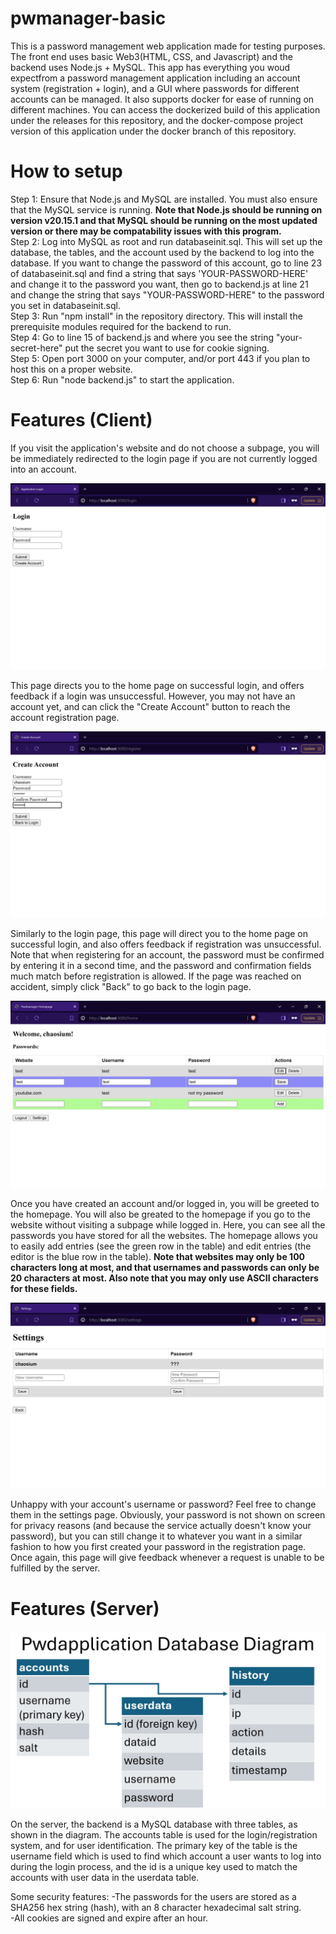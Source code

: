 # pwmanager-basic
This is a password management web application made for testing purposes. The front end uses basic Web3(HTML, CSS, and Javascript) and the backend uses Node.js + MySQL. This app has everything you woud expectfrom a password management application including an account system (registration + login), and a GUI where passwords for different accounts can be managed. It also supports docker for ease of running on different machines. You can access the dockerized build of this application under the releases for this repository, and the docker-compose project version of this application under the docker branch of this repository.

# How to setup
Step 1: Ensure that Node.js and MySQL are installed. You must also ensure that the MySQL service is running. <b>Note that Node.js should be running on version v20.15.1 and that MySQL should be running on the most updated version or there may be compatability issues with this program.</b> <br>
Step 2: Log into MySQL as root and run databaseinit.sql. This will set up the database, the tables, and the account used by the backend to log into the database. If you want to change the password of this account, go to line 23 of databaseinit.sql and find a string that says 'YOUR-PASSWORD-HERE' and change it to the password you want, then go to backend.js at line 21 and change the string that says "YOUR-PASSWORD-HERE" to the password you set in databaseinit.sql. <br>
Step 3: Run "npm install" in the repository directory. This will install the prerequisite modules required for the backend to run. <br>
Step 4: Go to line 15 of backend.js and where you see the string "your-secret-here" put the secret you want to use for cookie signing.<br>
Step 5: Open port 3000 on your computer, and/or port 443 if you plan to host this on a proper website. <br>
Step 6: Run "node backend.js" to start the application. <br>

# Features (Client)
If you visit the application's website and do not choose a subpage, you will be immediately redirected to the login page if you are not currently logged into an account.

![alt text](./images/login%20page.png)

This page directs you to the home page on successful login, and offers feedback if a login was unsuccessful. However, you may not have an account yet, and can click the "Create Account" button to reach the account registration page.

![alt text](./images/register%20page.png)

Similarly to the login page, this page will direct you to the home page on successful login, and also offers feedback if registration was unsuccessful. Note that when registering for an account, the password must be confirmed by entering it in a second time, and the password and confirmation fields much match before registration is allowed. If the page was reached on accident, simply click "Back" to go back to the login page.

![alt text](./images/home%20page.png)

Once you have created an account and/or logged in, you will be greeted to the homepage. You will also be greated to the homepage if you go to the website without visiting a subpage while logged in. Here, you can see all the passwords you have stored for all the websites. The homepage allows you to easily add entries (see the green row in the table) and edit entries (the editor is the blue row in the table). <b>Note that websites may only be 100 characters long at most, and that usernames and passwords can only be 20 characters at most. Also note that you may only use ASCII characters for these fields.</b>

![alt text](./images/settings%20page.png)

Unhappy with your account's username or password? Feel free to change them in the settings page. Obviously, your password is not shown on screen for privacy reasons (and because the service actually doesn't know your password), but you can still change it to whatever you want in a similar fashion to how you first created your password in the registration page. Once again, this page will give feedback whenever a request is unable to be fulfilled by the server.

# Features (Server)

![alt text](./images/database%20diagram.jpg)

On the server, the backend is a MySQL database with three tables, as shown in the diagram. The accounts table is used for the login/registration system, and for user identification. The primary key of the table is the username field which is used to find which account a user wants to log into during the login process, and the id is a unique key used to match the accounts with user data in the userdata table.

Some security features:
-The passwords for the users are stored as a SHA256 hex string (hash), with an 8 character hexadecimal salt string. <br>
-All cookies are signed and expire after an hour. 